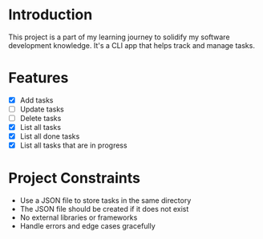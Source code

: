 # Introduction
This project is a part of my learning journey to solidify my software development
knowledge. It's a CLI app that helps track and manage tasks.

# Features
- [x] Add tasks
- [ ] Update tasks
- [ ] Delete tasks
- [x] List all tasks
- [x] List all done tasks
- [x] List all tasks that are in progress

# Project Constraints
- Use a JSON file to store tasks in the same directory
- The JSON file should be created if it does not exist
- No external libraries or frameworks
- Handle errors and edge cases gracefully